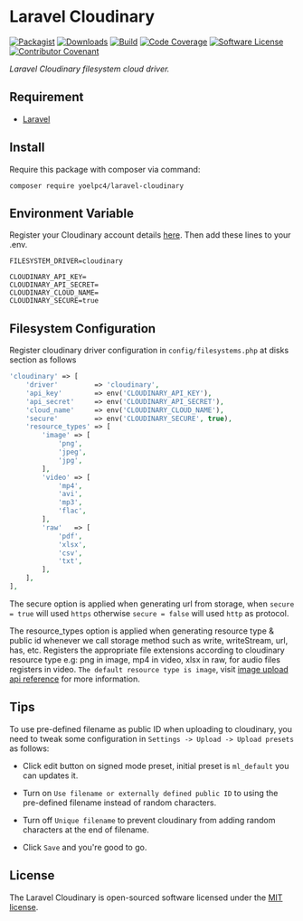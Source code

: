 # Laravel Cloudinary

[![Packagist][ico-packagist]][link-packagist]
[![Downloads][ico-downloads]][link-packagist]
[![Build][ico-build]][link-build]
[![Code Coverage][ico-code-coverage]][link-code-coverage]
[![Software License][ico-license]](LICENSE.md)
[![Contributor Covenant][ico-code-of-conduct]](CODE_OF_CONDUCT.md)

_Laravel Cloudinary filesystem cloud driver._

## Requirement

- [Laravel](https://laravel.com)

## Install

Require this package with composer via command:

```shell
composer require yoelpc4/laravel-cloudinary
```

## Environment Variable

Register your Cloudinary account details [here](https://cloudinary.com/console).
Then add these lines to your .env.

```dotenv
FILESYSTEM_DRIVER=cloudinary

CLOUDINARY_API_KEY=
CLOUDINARY_API_SECRET=
CLOUDINARY_CLOUD_NAME=
CLOUDINARY_SECURE=true
```

## Filesystem Configuration

Register cloudinary driver configuration in `config/filesystems.php` at disks section as follows

```php
'cloudinary' => [
    'driver'         => 'cloudinary',
    'api_key'        => env('CLOUDINARY_API_KEY'),
    'api_secret'     => env('CLOUDINARY_API_SECRET'),
    'cloud_name'     => env('CLOUDINARY_CLOUD_NAME'),
    'secure'         => env('CLOUDINARY_SECURE', true),
    'resource_types' => [
        'image' => [
            'png',
            'jpeg',
            'jpg',
        ],
        'video' => [
            'mp4',
            'avi',
            'mp3',
            'flac',
        ],
        'raw'   => [
            'pdf',
            'xlsx',
            'csv',
            'txt',
        ],
    ],
],
```

The secure option is applied when generating url from storage, when `secure = true` will used `https`
otherwise `secure = false` will used `http` as protocol.

The resource_types option is applied when generating resource type & public id whenever we call storage method such as
write, writeStream, url, has, etc. Registers the appropriate file extensions according to cloudinary resource type e.g:
png in image, mp4 in video, xlsx in raw, for audio files registers in video. `The default resource type is image`,
visit [image upload api reference](https://cloudinary.com/documentation/image_upload_api_reference#upload_method) for more information.

## Tips

To use pre-defined filename as public ID when uploading to cloudinary, you need to tweak some configuration
in `Settings -> Upload -> Upload presets` as follows:

- Click edit button on signed mode preset, initial preset is `ml_default` you can updates it.

- Turn on `Use filename or externally defined public ID` to using the pre-defined filename instead of random characters.

- Turn off `Unique filename` to prevent cloudinary from adding random characters at the end of filename.
- Click `Save` and you're good to go.

## License

The Laravel Cloudinary is open-sourced software licensed under the [MIT license](http://opensource.org/licenses/MIT).

[ico-packagist]: https://img.shields.io/packagist/v/yoelpc4/laravel-cloudinary.svg?style=flat-square
[ico-downloads]: https://img.shields.io/packagist/dt/yoelpc4/laravel-cloudinary.svg?style=flat-square
[ico-build]: https://travis-ci.com/yoelpc4/laravel-cloudinary.svg?branch=master&style=flat-square
[ico-code-coverage]: https://codecov.io/gh/yoelpc4/laravel-cloudinary/branch/master/graph/badge.svg?style=flat-square
[ico-license]: https://img.shields.io/packagist/l/yoelpc4/laravel-cloudinary.svg?style=flat-square
[ico-code-of-conduct]: https://img.shields.io/badge/Contributor%20Covenant-v2.0%20adopted-ff69b4.svg

[link-packagist]: https://packagist.org/packages/yoelpc4/laravel-cloudinary
[link-build]: https://travis-ci.com/yoelpc4/laravel-cloudinary
[link-code-coverage]: https://codecov.io/gh/yoelpc4/laravel-cloudinary
